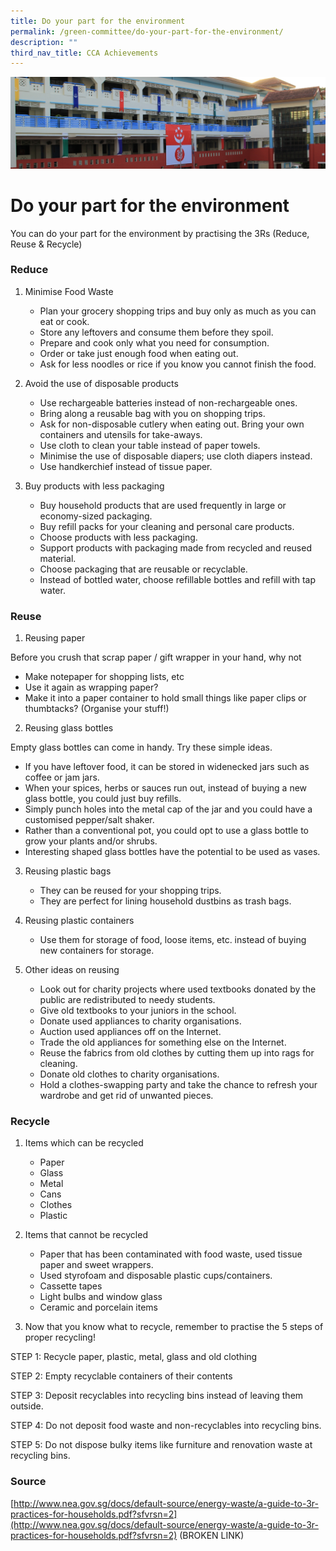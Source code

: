 ```yaml
---
title: Do your part for the environment
permalink: /green-committee/do-your-part-for-the-environment/
description: ""
third_nav_title: CCA Achievements
---
```

![](/images/Our%20Pride/Green%20Committee/pagebanner1.jpg)

Do your part for the environment
================================

You can do your part for the environment by practising the 3Rs (Reduce, Reuse & Recycle)

### Reduce

1.  Minimise Food Waste
    *   Plan your grocery shopping trips and buy only as much as you can eat or cook.
    *   Store any leftovers and consume them before they spoil.
    *   Prepare and cook only what you need for consumption.
    *   Order or take just enough food when eating out.
    *   Ask for less noodles or rice if you know you cannot finish the food.

2.  Avoid the use of disposable products
    *   Use rechargeable batteries instead of non-rechargeable ones.
    *   Bring along a reusable bag with you on shopping trips.
    *   Ask for non-disposable cutlery when eating out. Bring your own containers and utensils for take-aways.
    *   Use cloth to clean your table instead of paper towels.
    *   Minimise the use of disposable diapers; use cloth diapers instead.
    *   Use handkerchief instead of tissue paper.

3.  Buy products with less packaging
    *   Buy household products that are used frequently in large or economy-sized packaging.
    *   Buy refill packs for your cleaning and personal care products.
    *   Choose products with less packaging.
    *   Support products with packaging made from recycled and reused material.
    *   Choose packaging that are reusable or recyclable.
    *   Instead of bottled water, choose refillable bottles and refill with tap water.

### **Reuse**

1.  Reusing paper

Before you crush that scrap paper / gift wrapper in your hand, why not

*   Make notepaper for shopping lists, etc
*   Use it again as wrapping paper?
*   Make it into a paper container to hold small things like paper clips or thumbtacks? (Organise your stuff!)

2.  Reusing glass bottles

Empty glass bottles can come in handy. Try these simple ideas.

*   If you have leftover food, it can be stored in widenecked jars such as coffee or jam jars.
*   When your spices, herbs or sauces run out, instead of buying a new glass bottle, you could just buy refills.
*   Simply punch holes into the metal cap of the jar and you could have a customised pepper/salt shaker.
*   Rather than a conventional pot, you could opt to use a glass bottle to grow your plants and/or shrubs.
*   Interesting shaped glass bottles have the potential to be used as vases.

3.  Reusing plastic bags
    *   They can be reused for your shopping trips.
    *   They are perfect for lining household dustbins as trash bags.

4.  Reusing plastic containers
    *   Use them for storage of food, loose items, etc. instead of buying new containers for storage.

5.  Other ideas on reusing
    *   Look out for charity projects where used textbooks donated by the public are redistributed to needy students.
    *   Give old textbooks to your juniors in the school.
    *   Donate used appliances to charity organisations.
    *   Auction used appliances off on the Internet.
    *   Trade the old appliances for something else on the Internet.
    *   Reuse the fabrics from old clothes by cutting them up into rags for cleaning.
    *   Donate old clothes to charity organisations.
    *   Hold a clothes-swapping party and take the chance to refresh your wardrobe and get rid of unwanted pieces.

### **Recycle**

1.  Items which can be recycled
    *   Paper
    *   Glass
    *   Metal
    *   Cans
    *   Clothes
    *   Plastic

2.  Items that cannot be recycled
    *   Paper that has been contaminated with food waste, used tissue paper and sweet wrappers.
    *   Used styrofoam and disposable plastic cups/containers.
    *   Cassette tapes
    *   Light bulbs and window glass
    *   Ceramic and porcelain items

3.  Now that you know what to recycle, remember to practise the 5 steps of proper recycling!

STEP 1: Recycle paper, plastic, metal, glass and old clothing

STEP 2: Empty recyclable containers of their contents

STEP 3: Deposit recyclables into recycling bins instead of leaving them outside.

STEP 4: Do not deposit food waste and non-recyclables into recycling bins.

STEP 5: Do not dispose bulky items like furniture and renovation waste at recycling bins.

### Source

[http://www.nea.gov.sg/docs/default-source/energy-waste/a-guide-to-3r-practices-for-households.pdf?sfvrsn=2](http://www.nea.gov.sg/docs/default-source/energy-waste/a-guide-to-3r-practices-for-households.pdf?sfvrsn=2) (BROKEN LINK)
